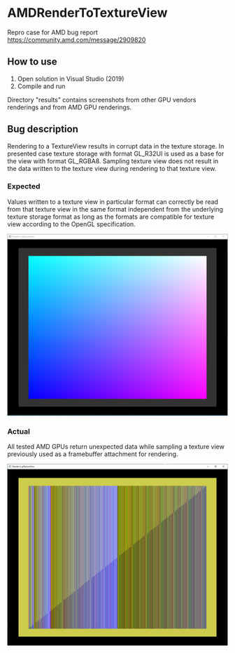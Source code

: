# AMDRenderToTextureView
Repro case for AMD bug report https://community.amd.com/message/2909820

## How to use
1. Open solution in Visual Studio (2019)
2. Compile and run

Directory "results" contains screenshots from other GPU vendors renderings and from AMD GPU renderings.

## Bug description

Rendering to a TextureView results in corrupt data in the texture storage. In presented case texture storage with format GL_R32UI is used as a base for the view with format GL_RGBA8. Sampling texture view does not result in the data written to the texture view during rendering to that texture view.

### Expected

Values written to a texture view in particular format can correctly be read from that texture view in the same format independent from the underlying texture storage format as long as the formats are compatible for texture view according to the OpenGL specification.

![Correct Rendering](https://github.com/adevaykin/AMDRenderToTextureView/blob/master/results/correct.PNG)

### Actual

All tested AMD GPUs return unexpected data while sampling a texture view previously used as a framebuffer attachment for rendering.

![Buggy Rendering](https://github.com/adevaykin/AMDRenderToTextureView/blob/master/results/amd.JPG)
